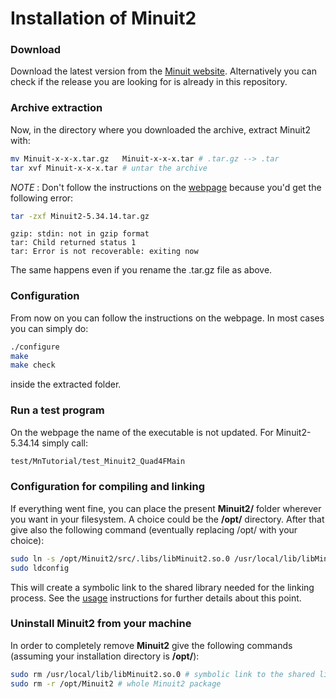 # Installation of Minuit2

### Download

Download the latest version from the [Minuit website](http://seal.web.cern.ch/seal/snapshot/work-packages/mathlibs/minuit/). Alternatively you can check if the release you are looking for is already in this repository.

### Archive extraction

Now, in the directory where you downloaded the archive, extract Minuit2 with:

``` bash    
mv Minuit-x-x-x.tar.gz   Minuit-x-x-x.tar # .tar.gz --> .tar
tar xvf Minuit-x-x-x.tar # untar the archive
```

*NOTE* : Don't follow the instructions on the [webpage](http://seal.web.cern.ch/seal/snapshot/work-packages/mathlibs/minuit/gettingStarted/autoconf.html)	because you'd get the following error:


``` bash
tar -zxf Minuit2-5.34.14.tar.gz
```

```
gzip: stdin: not in gzip format
tar: Child returned status 1
tar: Error is not recoverable: exiting now
```

The same happens even if you rename the .tar.gz file as above.

### Configuration

From now on you can follow the instructions on the webpage.
In most cases you can simply do:

``` bash
./configure
make
make check
```
inside the extracted folder.

### Run a test program

On the webpage the name of the executable is not updated. For Minuit2-5.34.14 simply call:

``` bash
test/MnTutorial/test_Minuit2_Quad4FMain
```

### Configuration for compiling and linking

If everything went fine, you can place the present **Minuit2/** folder wherever you want in your filesystem.
A choice could be the **/opt/** directory.
After that give also the following command (eventually replacing /opt/ with your choice):

``` bash
sudo ln -s /opt/Minuit2/src/.libs/libMinuit2.so.0 /usr/local/lib/libMinuit2.so.0
sudo ldconfig
```

This will create a symbolic link to the shared library needed for the linking process.
See the [usage](./usage.md) instructions for further details about this point.

### Uninstall Minuit2 from your machine

In order to completely remove **Minuit2** give the following commands (assuming your installation directory is **/opt/**):

``` bash
sudo rm /usr/local/lib/libMinuit2.so.0 # symbolic link to the shared library
sudo rm -r /opt/Minuit2 # whole Minuit2 package
```

